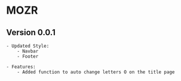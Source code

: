 # MOZR
## Version 0.0.1
	- Updated Style:
		- Navbar
		- Footer

	- Features:
		- Added function to auto change letters O on the title page